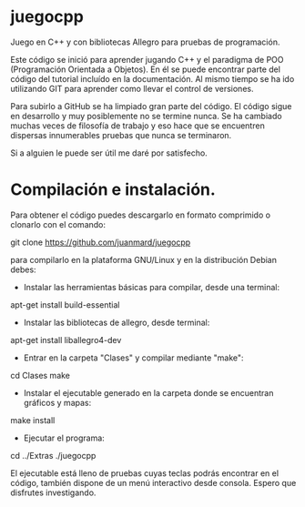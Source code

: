 # juegocpp
Juego en C++ y con bibliotecas Allegro para pruebas de programación.

Este código se inició para aprender jugando C++ y el paradigma de POO (Programación Orientada a Objetos).
En él se puede encontrar parte del código del tutorial incluído en la documentación.
Al mismo tiempo se ha ido utilizando GIT para aprender como llevar el control de versiones.

Para subirlo a GitHub se ha limpiado gran parte del código.
El código sigue en desarrollo y muy posiblemente no se termine nunca.
Se ha cambiado muchas veces de filosofía de trabajo y eso hace que se encuentren dispersas innumerables pruebas que nunca se terminaron.

Si a alguien le puede ser útil me daré por satisfecho.

# Compilación e instalación.
Para obtener el código puedes descargarlo en formato comprimido o clonarlo con el comando:

git clone https://github.com/juanmard/juegocpp

para compilarlo en la plataforma GNU/Linux y en la distribución Debian debes:

* Instalar las herramientas básicas para compilar, desde una terminal:

apt-get install build-essential

* Instalar las bibliotecas de allegro, desde terminal:

apt-get install liballegro4-dev

* Entrar en la carpeta "Clases" y compilar mediante "make":

cd Clases
make

* Instalar el ejecutable generado en la carpeta donde se encuentran gráficos y mapas:

make install

* Ejecutar el programa:

cd ../Extras
./juegocpp

El ejecutable está lleno de pruebas cuyas teclas podrás encontrar en el código, también dispone de un menú interactivo desde consola.
Espero que disfrutes investigando.

